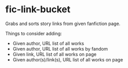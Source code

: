 # fic-link-bucket
Grabs and sorts story links from given fanfiction page.

Things to consider adding:
- Given author, URL list of all works
- Given author, URL list of all works by fandom
- Given link, URL list of all works on page
- Given author(s)/link(s), URL list of all works on page